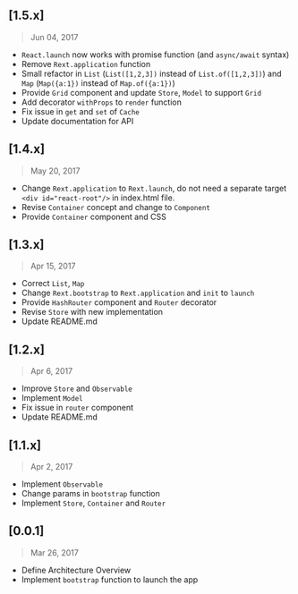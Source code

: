 ## [1.5.x]
> Jun 04, 2017

 * `React.launch` now works with promise function (and `async/await` syntax)
 * Remove `Rext.application` function
 * Small refactor in `List` (`List([1,2,3])` instead of `List.of([1,2,3])`) and `Map` (`Map({a:1})` instead of `Map.of({a:1})`)
 * Provide `Grid` component and update `Store`, `Model` to support `Grid`
 * Add decorator `withProps` to `render` function
 * Fix issue in `get` and `set` of `Cache`
 * Update documentation for API

## [1.4.x]
> May 20, 2017

 * Change `Rext.application` to `Rext.launch`, do not need a separate target `<div id="react-root"/>` in index.html file.
 * Revise `Container` concept and change to `Component`
 * Provide `Container` component and CSS

## [1.3.x]
> Apr 15, 2017

 * Correct `List`, `Map`
 * Change `Rext.bootstrap` to `Rext.application` and `init` to `launch`
 * Provide `HashRouter` component and `Router` decorator
 * Revise `Store` with new implementation
 * Update README.md

## [1.2.x]
> Apr 6, 2017

 * Improve `Store` and `Observable`
 * Implement `Model`
 * Fix issue in `router` component
 * Update README.md

## [1.1.x]
> Apr 2, 2017

 * Implement `Observable`
 * Change params in `bootstrap` function
 * Implement `Store`, `Container` and `Router`

## [0.0.1]
> Mar 26, 2017

 * Define Architecture Overview
 * Implement `bootstrap` function to launch the app